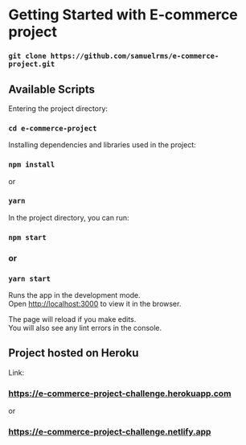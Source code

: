 # Getting Started with E-commerce project

### `git clone https://github.com/samuelrms/e-commerce-project.git`

## Available Scripts

Entering the project directory:

### `cd e-commerce-project`

Installing dependencies and libraries used in the project:

### `npm install`

or

### `yarn`

In the project directory, you can run:

### `npm start`

### or

### `yarn start`

Runs the app in the development mode.\
Open [http://localhost:3000](http://localhost:3000) to view it in the browser.

The page will reload if you make edits.\
You will also see any lint errors in the console.

## Project hosted on Heroku

Link:

### https://e-commerce-project-challenge.herokuapp.com

or

### https://e-commerce-project-challenge.netlify.app
